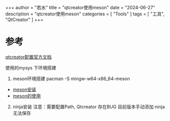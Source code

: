 ﻿+++
author = "若水"
title = "qtcreator使用meson"
date = "2024-06-27"
description = "qtcreator使用meson"
categories = [
    "Tools"
]
tags = [
    "工具",
    "QtCreator"
]
+++
# 参考
[qtcreator配置官方文档](https://doc.qt.io/qtcreator/creator-project-meson.html)

使用的mysys 下环境搭建
1. meson环境搭建
pacman -S mingw-w64-x86_64-meson 
- [meson安装](https://mesonbuild.com/Getting-meson_zh.html)
- [meson的使用](https://mesonbuild.com/Quick-guide.html#compiling-a-meson-project)
2. ninja安装
注意：需要配置Path, Qtcreator 存在BUG 目前版本手动添加 ninja无法保存